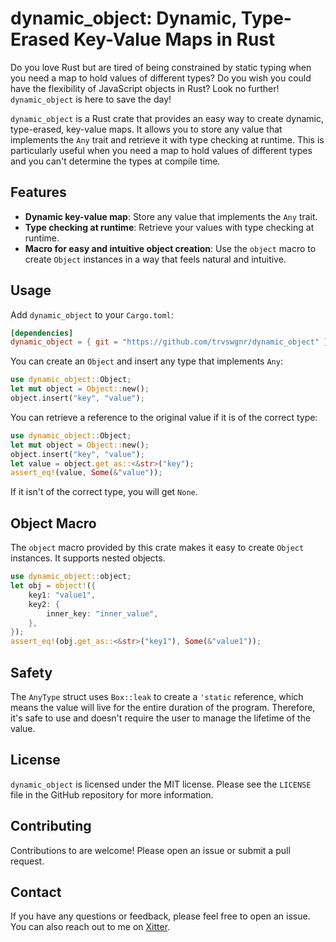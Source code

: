 # dynamic_object: Dynamic, Type-Erased Key-Value Maps in Rust

Do you love Rust but are tired of being constrained by static typing when you need a map to hold values of different types? Do you wish you could have the flexibility of JavaScript objects in Rust? Look no further! `dynamic_object` is here to save the day!

`dynamic_object` is a Rust crate that provides an easy way to create dynamic, type-erased, key-value maps. It allows you to store any value that implements the `Any` trait and retrieve it with type checking at runtime. This is particularly useful when you need a map to hold values of different types and you can't determine the types at compile time.

## Features

- **Dynamic key-value map**: Store any value that implements the `Any` trait.
- **Type checking at runtime**: Retrieve your values with type checking at runtime.
- **Macro for easy and intuitive object creation**: Use the `object` macro to create `Object` instances in a way that feels natural and intuitive.

## Usage

Add `dynamic_object` to your `Cargo.toml`:

```toml
[dependencies]
dynamic_object = { git = "https://github.com/trvswgnr/dynamic_object" }
```

You can create an `Object` and insert any type that implements `Any`:

```rust
use dynamic_object::Object;
let mut object = Object::new();
object.insert("key", "value");
```

You can retrieve a reference to the original value if it is of the correct type:

```rust
use dynamic_object::Object;
let mut object = Object::new();
object.insert("key", "value");
let value = object.get_as::<&str>("key");
assert_eq!(value, Some(&"value"));
```

If it isn't of the correct type, you will get `None`.

## Object Macro

The `object` macro provided by this crate makes it easy to create `Object` instances. It supports nested objects.

```rust
use dynamic_object::object;
let obj = object!({
    key1: "value1",
    key2: {
        inner_key: "inner_value",
    },
});
assert_eq!(obj.get_as::<&str>("key1"), Some(&"value1"));
```

## Safety

The `AnyType` struct uses `Box::leak` to create a `'static` reference, which means the value will live for the entire duration of the program. Therefore, it's safe to use and doesn't require the user to manage the lifetime of the value.

## License

`dynamic_object` is licensed under the MIT license. Please see the `LICENSE` file in the GitHub repository for more information.

## Contributing

Contributions to are welcome! Please open an issue or submit a pull request.

## Contact

If you have any questions or feedback, please feel free to open an issue. You can also reach out to me on [Xitter](https://twitter.com/techsavvytravvy).
